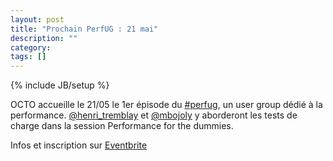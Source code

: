 ```yaml
---
layout: post
title: "Prochain PerfUG : 21 mai"
description: ""
category: 
tags: []
---
```

{% include JB/setup %}

OCTO accueille le 21/05 le 1er épisode du [#perfug](http://twitter.com/#perfug), un user group dédié à la performance. [@henri_tremblay](http://twitter.com/henri_tremblay) et [@mbojoly](http://twitter.com/mbojoly) y aborderont les tests de charge dans la session Performance for the dummies.
<!-- more -->
Infos et inscription sur [Eventbrite](http://www.eventbrite.fr/event/6570802447)